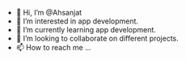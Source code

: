 - 👋 Hi, I’m @Ahsanjat
- 👀 I’m interested in app development.
- 🌱 I’m currently learning app development.
- 💞️ I’m looking to collaborate on different projects.
- 📫 How to reach me ...

<!---
Ahsanjat/Ahsanjat is a ✨ special ✨ repository because its `README.md` (this file) appears on your GitHub profile.
You can click the Preview link to take a look at your changes.
--->
